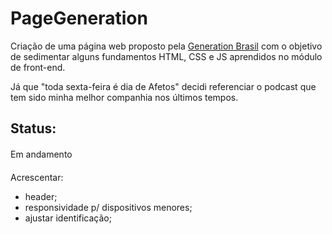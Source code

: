 # PageGeneration

Criação de uma página web proposto pela [Generation Brasil](https://brazil.generation.org/ ) com o objetivo de sedimentar alguns fundamentos HTML, CSS e JS aprendidos no módulo de front-end.  

Já que "toda sexta-feira é dia de Afetos" decidi referenciar o podcast que tem sido minha melhor companhia nos últimos tempos.

## Status:

####

Em andamento 

####

Acrescentar:
- header; <br>
- responsividade p/ dispositivos menores; <br>
- ajustar identificação;
